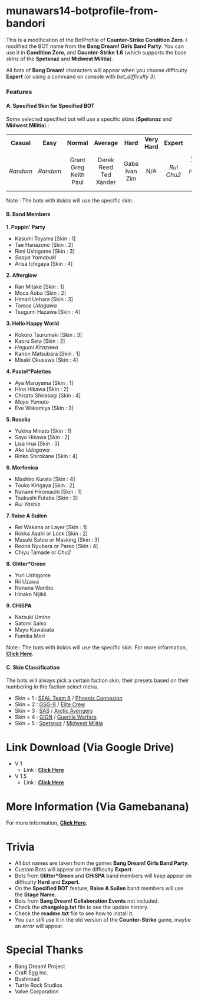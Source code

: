 # munawars14-botprofile-from-bandori
This is a modification of the BotProfile of <b>Counter-Strike Condition Zero</b>. I modified the BOT name from the <b>Bang Dream! Girls Band Party</b>. You can use it in <b>Condition Zero</b>, and <b>Counter-Strike 1.6</b> (which supports the base <i>skins</i> of the <b>Spetsnaz</b> and <b>Midwest Militia</b>).

All bots of <b>Bang Dream!</b> characters will appear when you choose difficulty <b>Expert</b> (or using a command on console with <i>bot_difficulty 3</i>).

<h3>Features</h3>
<h4>A. Specified Skin for Specified BOT</h4>

Some selected specified bot will use a specific skins (<b>Spetsnaz</b> and <b>Midwest Militia</b>) :
<table>
<tbody align="center">
<tr>
<td><b>Casual</b></td>
<td><b>Easy</b></td>
<td><b>Normal</b></td>
<td><b>Average</b></td>
<td><b>Hard</b></td>
<td><b>Very Hard</b></td>
<td><b>Expert</b></td>
<td><b>Elite</b></td>
</tr>
<tr>
<td><i>Random</i></td>
<td><i>Random</i></td>
<td>Grant<br>
Greg<br>
Keith<br>
Paul</td>
<td>Derek<br>
Reed<br>
Ted<br>
Xander</td>
<td>Gabe<br>
Ivan<br>
Zim</td>
<td>N/A</td>
<td><i>Rui<br>
Chu2</i></td>
<td><i>Saaya<br>
Tomoe<br>
Hagumi<br>
Maya<br>
Ako</i></td>
</tr>
</tbody>
</table>

Note : The bots with <i>italics</i> will use the specific skin.

<H4>B. Band Members</h4>

<B>1. Poppin' Party</b>
- Kasumi Toyama [Skin : 1]
- Tae Hanazono [Skin : 2]
- Rimi Ushigome [Skin : 3]
- <i>Saaya Yamabuki</i>
- Arisa Ichigaya [Skin : 4]

<B>2. Afterglow</b>
- Ran Mitake [Skin : 1]
- Moca Aoba [Skin : 2]
- Himari Uehara [Skin : 3]
- <i>Tomoe Udagawa</i>
- Tsugumi Hazawa [Skin : 4]

<B>3. Hello Happy World</b>
- Kokoro Tsurumaki [Skin : 3]
- Kaoru Seta [Skin : 2]
- <i>Hagumi Kitazawa</i>
- Kanon Matsubara [Skin : 1]
- Misaki Okusawa [Skin : 4]

<B>4. Pastel*Palettes</b>
- Aya Maruyama [Skin : 1]
- Hina Hikawa [Skin : 2]
- Chisato Shirasagi [Skin : 4]
- <i>Maya Yamato</i>
- Eve Wakamiya [Skin : 3]

<B>5. Roselia</b>
- Yukina Minato [Skin : 1]
- Sayo Hikawa [Skin : 2]
- Lisa Imai [Skin : 3]
- <i>Ako Udagawa</i>
- Rinko Shirokane [Skin : 4]

<B>6. Morfonica</b>
- Mashiro Kurata [Skin : 4]
- Touko Kirigaya [Skin : 2]
- Nanami Hiromachi [Skin : 1]
- Tsukushi Futaba [Skin : 3]
- <i>Rui Yashio</i>

<B>7. Raise A Suilen</b>
- Rei Wakana or Layer [Skin : 1]
- Rokka Asahi or Lock [Skin : 2]
- Masuki Satou or Masking [Skin : 3]
- Reona Nyubara or Pareo [Skin : 4]
- Chiyu Tamade or <i>Chu2</i>

<B>8. Glitter*Green</b>
- Yuri Ushigome
- Rii Uzawa
- Nanana Wanibe
- Hinako Nijikii

<B>9. CHiSPA</b>
- Natsuki Umino
- Satomi Saiko
- Mayu Kawabata
- Fumika Mori

Note : The bots with <i>italics</i> will use the specific skin.</li> For more information, <a target="_blank" href="https://github.com/munawars14/munawars14-botprofile-from-bandori-cscz-desc"><b>Click Here</b></a>.</li>

<H4>C. Skin Classification</h4>

The bots will always pick a certain faction skin, their presets based on their numbering in the faction select menu.

- Skin = 1 : <a target="_blank" href="https://counterstrike.fandom.com/wiki/SEAL_Team_6">SEAL Team 6</a> / <a href="https://counterstrike.fandom.com/wiki/Phoenix_Connexion">Phoenix Connexion</a><br>
- Skin = 2 : <a target="_blank" href="https://counterstrike.fandom.com/wiki/GSG-9">GSG-9</a> / <a href="https://counterstrike.fandom.com/wiki/Elite_Crew">Elite Crew</a>
- Skin = 3 : <a target="_blank" href="https://counterstrike.fandom.com/wiki/SAS">SAS</a> / <a href="https://counterstrike.fandom.com/wiki/Arctic_Avengers">Arctic Avengers</a>
- Skin = 4 : <a target="_blank" href="https://counterstrike.fandom.com/wiki/GIGN">GIGN</a> / <a href="https://counterstrike.fandom.com/wiki/Guerilla_Warfare">Guerilla Warfare</a>
- Skin = 5 : <a target="_blank" href="https://counterstrike.fandom.com/wiki/Spetsnaz">Spetsnaz</a> / <a href="https://counterstrike.fandom.com/wiki/Midwest_Militia">Midwest Militia</a>

# Link Download (Via Google Drive)
- V 1
  - Link : <a target="_blank" href="https://drive.google.com/file/d/1Zp5Ze8yjmU9jnmt9_w2pd2jiUbSTDGqu/view"><b>Click Here</b></a>
- V 1.5
  - Link : <a target="_blank" href="https://drive.google.com/file/d/1ougZSRr2utDY7HM8NJGhdSh6cKHYSUBe/view"><b>Click Here</b></a>

# More Information (Via Gamebanana)
For more information, <a target="_blank" href="https://gamebanana.com/gamefiles/13638"><b>Click Here</b></a>.

# Trivia
- All bot names are taken from the games <b>Bang Dream! Girls Band Party</b>.
- Custom Bots will appear on the difficulty <b>Expert</b>.
- Bots from <b>Glitter*Green</b> and <b>CHiSPA</b> band members will <i>keep</i> appear on difficulty <b>Hard</b> and <b>Expert</b>.
- On the <b>Specified BOT</b> feature, <b>Raise A Suilen</b> band members will use the <b>Stage Name</b>.
- Bots from <b>Bang Dream! Collaboration Events</b> not included.
- Check the <b>changelog.txt</b> file to see the update history.
- Check the <b>readme.txt</b> file to see how to install it.
- You can <i>still</i> use it in the old version of the <b>Counter-Strike</b> game, maybe an <i>error</i> will appear.

# Special Thanks
- Bang Dream! Project
- Craft Egg Inc.
- Bushiroad
- Turtle Rock Studios
- Valve Corporation
